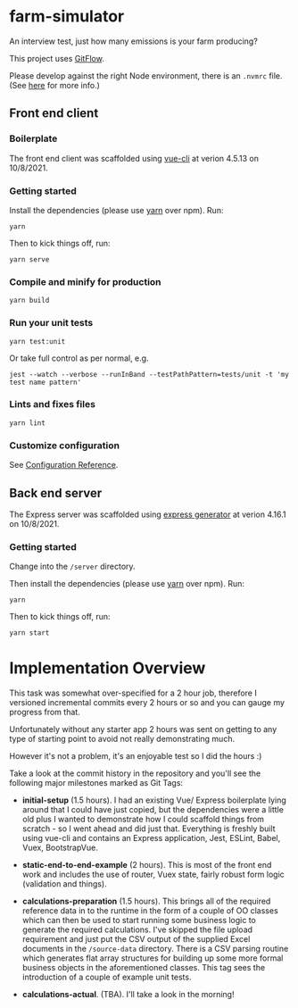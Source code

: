 # farm-simulator
An interview test, just how many emissions is your farm producing?

This project uses [GitFlow](https://datasift.github.io/gitflow/IntroducingGitFlow.html).

Please develop against the right Node environment, there is an `.nvmrc` file. (See [here](https://medium.com/@faith__ngetich/locking-down-a-project-to-a-specific-node-version-using-nvmrc-and-or-engines-e5fd19144245) for more info.)

## Front end client

### Boilerplate

The front end client was scaffolded using [vue-cli](https://cli.vuejs.org/) at verion 4.5.13 on 10/8/2021.

### Getting started

Install the dependencies (please use [yarn](https://yarnpkg.com/lang/en/docs/install) over npm). Run:

```
yarn
```

Then to kick things off, run:

```
yarn serve
```

### Compile and minify for production

```
yarn build
```

### Run your unit tests

```
yarn test:unit
```

Or take full control as per normal, e.g.

```
jest --watch --verbose --runInBand --testPathPattern=tests/unit -t 'my test name pattern'
```

### Lints and fixes files

```
yarn lint
```

### Customize configuration

See [Configuration Reference](https://cli.vuejs.org/config/).


## Back end server

The Express server was scaffolded using [express generator](https://expressjs.com/en/starter/generator.html) at verion 4.16.1 on 10/8/2021.

### Getting started

Change into the `/server` directory.

Then install the dependencies (please use [yarn](https://yarnpkg.com/lang/en/docs/install) over npm). Run:

```
yarn
```

Then to kick things off, run:

```
yarn start
```

# Implementation Overview

This task was somewhat over-specified for a 2 hour job, therefore I versioned incremental commits every 2 hours or so and you can gauge my progress from that.

Unfortunately without any starter app 2 hours was sent on getting to any type of starting point to avoid not really demonstrating much.

However it's not a problem, it's an enjoyable test so I did the hours :)

Take a look at the commit history in the repository and you'll see the following major milestones marked as Git Tags:

- **initial-setup** (1.5 hours). I had an existing Vue/ Express boilerplate lying around that I could have just copied, but the dependencies were a little old plus I wanted to demonstrate how I could scaffold things from scratch - so I went ahead and did just that. Everything is freshly built using vue-cli and contains an Express application, Jest, ESLint, Babel, Vuex, BootstrapVue.

- **static-end-to-end-example** (2 hours). This is most of the front end work and includes the use of router, Vuex state, fairly robust form logic (validation and things).

- **calculations-preparation** (1.5 hours). This brings all of the required reference data in to the runtime in the form of a couple of OO classes which can then be used to start running some  business logic to generate the required calculations. I've skipped the file upload requirement and just put the CSV output of the supplied Excel documents in the `/source-data` directory. There is a CSV parsing routine which generates flat array structures for building up some more formal business objects in the aforementioned classes. This tag sees the introduction of a couple of example unit tests.  

- **calculations-actual**. (TBA). I'll take a look in the morning!
